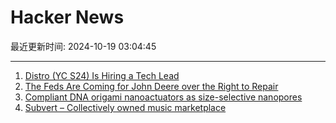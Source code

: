 # Hacker News

最近更新时间: 2024-10-19 03:04:45

--- 
1. [Distro (YC S24) Is Hiring a Tech Lead](https://www.ycombinator.com/companies/distro/jobs/XGMjSPe-tech-lead) 
2. [The Feds Are Coming for John Deere over the Right to Repair](https://gizmodo.com/the-feds-are-coming-for-john-deere-over-the-right-to-repair-2000513521) 
3. [Compliant DNA origami nanoactuators as size-selective nanopores](https://onlinelibrary.wiley.com/doi/10.1002/adma.202405104) 
4. [Subvert – Collectively owned music marketplace](https://subvert.fm/) 

